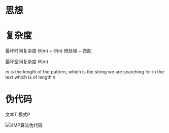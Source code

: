 # 思想

# 复杂度

最坏时间复杂度 $\Theta(m)+\Theta(n)$  预处理 + 匹配

最坏空间复杂度 $\Theta(m)$

$m$ is the length of the pattern, which is the string we are searching for in the text which is of length $n$

# 伪代码

文本T  模式P

![KMP算法伪代码](pic/KMP算法伪代码.png)